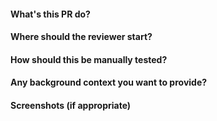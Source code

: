 #### What's this PR do?
#### Where should the reviewer start?
#### How should this be manually tested?
#### Any background context you want to provide?
#### Screenshots (if appropriate)
